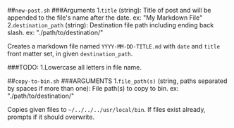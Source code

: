##`new-post.sh`
###Arguments
1.`title` (string): Title of post and will be appended to the file's name after the date. ex: "My Markdown File"
2.`destination_path` (string):  Destination file path including ending back slash. ex: "./path/to/destination/"

Creates a markdown file named `YYYY-MM-DD-TITLE.md` with `date` and `title` front matter set, in given `destination_path`.

###TODO:
1.Lowercase all letters in file name.

##`copy-to-bin.sh`
###ARGUMENTS
1.`file_path(s)` (string, paths separated by spaces if more than one): File path(s) to copy to bin. ex: "./path/to/destination/"

Copies given files to `~/../../../usr/local/bin`. If files exist already, prompts if it should overwrite.
